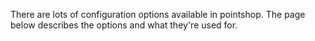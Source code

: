<p class="lead">There are lots of configuration options available in pointshop. The page below describes the options and what they're used for.</p>